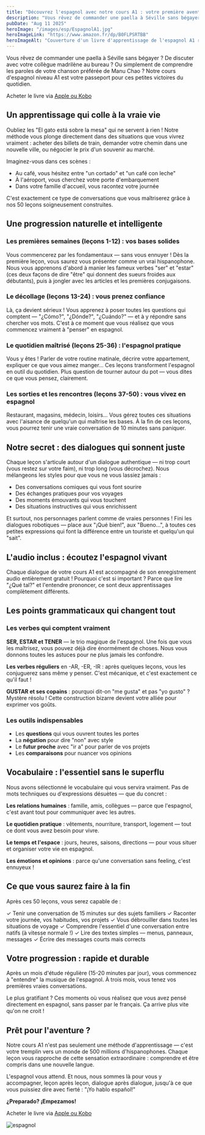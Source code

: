```yaml
---
title: "Découvrez l'espagnol avec notre cours A1 : votre première aventure hispanique !"
description: "Vous rêvez de commander une paella à Séville sans bégayer ? De discuter avec votre collègue madrilène au bureau ? Ou simplement de comprendre les paroles de votre chanson préférée de Manu Chao ? Notre cours d'espagnol niveau A1 est votre passeport pour ces petites victoires du quotidien."
pubDate: "Aug 11 2025"
heroImage: "/images/esp/EspagnolA1.jpg"
heroImageLink: "https://www.amazon.fr/dp/B0FLPSRTBB"
heroImageAlt: "Couverture d'un livre d'apprentissage de l'espagnol A1 représentant une danseuse de Flamenco."
---
```




Vous rêvez de commander une paella à Séville sans bégayer ? De discuter avec votre collègue madrilène au bureau ? Ou simplement de comprendre les paroles de votre chanson préférée de Manu Chao ? Notre cours d'espagnol niveau A1 est votre passeport pour ces petites victoires du quotidien.

Acheter le livre via [Apple ou Kobo](https://books2read.com/u/31AvLv)

## Un apprentissage qui colle à la vraie vie

Oubliez les "El gato está sobre la mesa" qui ne servent à rien ! Notre méthode vous plonge directement dans des situations que vous vivrez vraiment : acheter des billets de train, demander votre chemin dans une nouvelle ville, ou négocier le prix d'un souvenir au marché.

Imaginez-vous dans ces scènes :
- Au café, vous hésitez entre "un cortado" et "un café con leche"
- À l'aéroport, vous cherchez votre porte d'embarquement
- Dans votre famille d'accueil, vous racontez votre journée

C'est exactement ce type de conversations que vous maîtriserez grâce à nos 50 leçons soigneusement construites.

## Une progression naturelle et intelligente

### Les premières semaines (leçons 1-12) : vos bases solides

Vous commencerez par les fondamentaux — sans vous ennuyer ! Dès la première leçon, vous saurez vous présenter comme un vrai hispanophone. Nous vous apprenons d'abord à manier les fameux verbes "ser" et "estar" (ces deux façons de dire "être" qui donnent des sueurs froides aux débutants), puis à jongler avec les articles et les premières conjugaisons.

### Le décollage (leçons 13-24) : vous prenez confiance

Là, ça devient sérieux ! Vous apprenez à poser toutes les questions qui comptent — "¿Cómo?", "¿Dónde?", "¿Cuándo?" — et à y répondre sans chercher vos mots. C'est à ce moment que vous réalisez que vous commencez vraiment à "penser" en espagnol.

### Le quotidien maîtrisé (leçons 25-36) : l'espagnol pratique

Vous y êtes ! Parler de votre routine matinale, décrire votre appartement, expliquer ce que vous aimez manger... Ces leçons transforment l'espagnol en outil du quotidien. Plus question de tourner autour du pot — vous dites ce que vous pensez, clairement.

### Les sorties et les rencontres (leçons 37-50) : vous vivez en espagnol

Restaurant, magasins, médecin, loisirs... Vous gérez toutes ces situations avec l'aisance de quelqu'un qui maîtrise les bases. À la fin de ces leçons, vous pourrez tenir une vraie conversation de 10 minutes sans paniquer.

## Notre secret : des dialogues qui sonnent juste

Chaque leçon s'articule autour d'un dialogue authentique — ni trop court (vous restez sur votre faim), ni trop long (vous décrochez). Nous mélangeons les styles pour que vous ne vous lassiez jamais :

- Des conversations comiques qui vous font sourire
- Des échanges pratiques pour vos voyages
- Des moments émouvants qui vous touchent
- Des situations instructives qui vous enrichissent

Et surtout, nos personnages parlent comme de vraies personnes ! Fini les dialogues robotiques — place aux "¡Qué bien!", aux "Bueno...", à toutes ces petites expressions qui font la différence entre un touriste et quelqu'un qui "sait".

## L'audio inclus : écoutez l'espagnol vivant
Chaque dialogue de votre cours A1 est accompagné de son enregistrement audio entièrement gratuit ! Pourquoi c'est si important ? Parce que lire "¿Qué tal?" et l'entendre prononcer, ce sont deux apprentissages complètement différents. 

## Les points grammaticaux qui changent tout

### Les verbes qui comptent vraiment

**SER, ESTAR et TENER** — le trio magique de l'espagnol. Une fois que vous les maîtrisez, vous pouvez déjà dire énormément de choses. Nous vous donnons toutes les astuces pour ne plus jamais les confondre.

**Les verbes réguliers** en -AR, -ER, -IR : après quelques leçons, vous les conjuguerez sans même y penser. C'est mécanique, et c'est exactement ce qu'il faut !

**GUSTAR et ses copains** : pourquoi dit-on "me gusta" et pas "yo gusto" ? Mystère résolu ! Cette construction bizarre devient votre alliée pour exprimer vos goûts.

### Les outils indispensables

- Les **questions** qui vous ouvrent toutes les portes
- La **négation** pour dire "non" avec style
- Le **futur proche** avec "ir a" pour parler de vos projets
- Les **comparaisons** pour nuancer vos opinions

## Vocabulaire : l'essentiel sans le superflu

Nous avons sélectionné le vocabulaire qui vous servira vraiment. Pas de mots techniques ou d'expressions désuètes — que du concret :

**Les relations humaines** : famille, amis, collègues — parce que l'espagnol, c'est avant tout pour communiquer avec les autres.

**Le quotidien pratique** : vêtements, nourriture, transport, logement — tout ce dont vous avez besoin pour vivre.

**Le temps et l'espace** : jours, heures, saisons, directions — pour vous situer et organiser votre vie en espagnol.

**Les émotions et opinions** : parce qu'une conversation sans feeling, c'est ennuyeux !

## Ce que vous saurez faire à la fin

Après ces 50 leçons, vous serez capable de :

✓ Tenir une conversation de 15 minutes sur des sujets familiers
✓ Raconter votre journée, vos habitudes, vos projets
✓ Vous débrouiller dans toutes les situations de voyage
✓ Comprendre l'essentiel d'une conversation entre natifs (à vitesse normale !)
✓ Lire des textes simples — menus, panneaux, messages
✓ Écrire des messages courts mais corrects

## Votre progression : rapide et durable

Après un mois d'étude régulière (15-20 minutes par jour), vous commencez à "entendre" la musique de l'espagnol. À trois mois, vous tenez vos premières vraies conversations.

Le plus gratifiant ? Ces moments où vous réalisez que vous avez pensé directement en espagnol, sans passer par le français. Ça arrive plus vite qu'on ne croit !

## Prêt pour l'aventure ?

Notre cours A1 n'est pas seulement une méthode d'apprentissage — c'est votre tremplin vers un monde de 500 millions d'hispanophones. Chaque leçon vous rapproche de cette sensation extraordinaire : comprendre et être compris dans une nouvelle langue.

L'espagnol vous attend. Et nous, nous sommes là pour vous y accompagner, leçon après leçon, dialogue après dialogue, jusqu'à ce que vous puissiez dire avec fierté : "¡Yo hablo español!"

**¿Preparado? ¡Empezamos!**

Acheter le livre via [Apple ou Kobo](https://books2read.com/u/31AvLv)

![espagnol](/images/esp/EspagnolA1.jpg) 